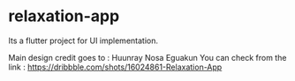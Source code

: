 # relaxation-app
Its a flutter project for UI implementation.

Main design credit goes to : Huunray Nosa Eguakun
You can check from the link : https://dribbble.com/shots/16024861-Relaxation-App
